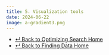 ```yaml
---
title: 5. Visualization tools
date: 2024-06-22
image: a-gradient3.png
---
```


- [↵ Back to Optimizing Search Home](/resources/finding-data/optimizing-search/)
- [↵ Back to Finding Data Home](/resources/finding-data/)